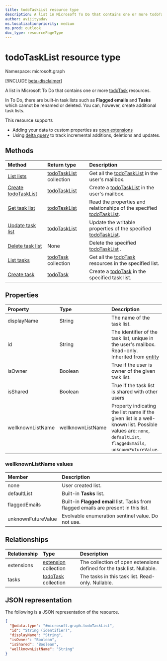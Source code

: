 ```yaml
---
title: todoTaskList resource type
description: A list in Microsoft To Do that contains one or more todoTask resources.
author: avijityadav
ms.localizationpriority: medium
ms.prod: outlook
doc_type: resourcePageType
---
```


# todoTaskList resource type

Namespace: microsoft.graph

[!INCLUDE [beta-disclaimer](../../includes/beta-disclaimer.md)]

A list in Microsoft To Do that contains one or more [todoTask](./todotask.md) resources. 

In To Do, there are built-in task lists such as **Flagged emails** and **Tasks** which cannot be renamed or deleted.  You can, however, create additional task lists.

This resource supports
* Adding your data to custom properties as [open extensions](/graph/extensibility-overview)
* Using [delta query](/graph/delta-query-overview) to track incremental additions, deletions and updates.

## Methods

| Method                                            | Return type                                | Description                                                                             |
| :------------------------------------------------ | :----------------------------------------- | :-------------------------------------------------------------------------------------- |
| [List lists](../api/todo-list-lists.md)           | [todoTaskList](todotasklist.md) collection | Get all the [todoTaskList](todotasklist.md) in the user's mailbox.                      |
| [Create todoTaskList](../api/todo-post-lists.md)  | [todoTaskList](todotasklist.md)            | Create a [todoTaskList](todotasklist.md) in the user's mailbox.                         |
| [Get task list](../api/todotasklist-get.md)       | [todoTaskList](todotasklist.md)            | Read the properties and relationships of the specified [todoTaskList](todotasklist.md). |
| [Update task list](../api/todotasklist-update.md) | [todoTaskList](todotasklist.md)            | Update the writable properties of the specified [todoTaskList](todotasklist.md).        |
| [Delete task list](../api/todotasklist-delete.md) | None                                       | Delete the specified [todoTaskList](todotasklist.md) .                                  |
| [List tasks](../api/todotasklist-list-tasks.md)   | [todoTask](todotask.md) collection         | Get all the [todoTask](todotask.md) resources in the specified list.                    |
| [Create task](../api/todotasklist-post-tasks.md)  | [todoTask](todotask.md)                    | Create a [todoTask](todotask.md) in the specified task list.                            |

## Properties

| Property          | Type              | Description                                                                                                                                                  |
| :---------------- | :---------------- | :----------------------------------------------------------------------------------------------------------------------------------------------------------- |
| displayName       | String            | The name of the task list.                                                                                                                                   |
| id                | String            | The identifier of the task list, unique in the user's mailbox. Read-only. Inherited from [entity](entity.md)                                                 |
| isOwner           | Boolean           | True if the user is owner of the given task list.                                                                                                            |
| isShared          | Boolean           | True if the task list is shared with other users                                                                                                             |
| wellknownListName | wellknownListName | Property indicating the list name if the given list is a well-known list. Possible values are: `none`, `defaultList`, `flaggedEmails`, `unknownFutureValue`. |

### wellknownListName values

| Member             | Description                                                                          |
| :----------------- | :----------------------------------------------------------------------------------- |
| none               | User created list.                                                                   |
| defaultList        | Built-in **Tasks** list.                                                             |
| flaggedEmails      | Built-in **Flagged email** list. Tasks from flagged emails are present in this list. |
| unknownFutureValue | Evolvable enumeration sentinel value. Do not use.                                    |

## Relationships

| Relationship | Type                                 | Description                                                            |
| :----------- | :----------------------------------- | :--------------------------------------------------------------------- |
| extensions   | [extension](extension.md) collection | The collection of open extensions defined for the task list. Nullable. |
| tasks        | [todoTask](todotask.md) collection   | The tasks in this task list. Read-only. Nullable.                      |

## JSON representation

The following is a JSON representation of the resource.

<!-- {
  "blockType": "resource",
  "keyProperty": "id",
  "@odata.type": "microsoft.graph.todoTaskList",
  "baseType": "microsoft.graph.entity",
  "openType": false
}
-->

```json
{
  "@odata.type": "#microsoft.graph.todoTaskList",
  "id": "String (identifier)",
  "displayName": "String",
  "isOwner": "Boolean",
  "isShared": "Boolean",
  "wellknownListName": "String"
}
```

